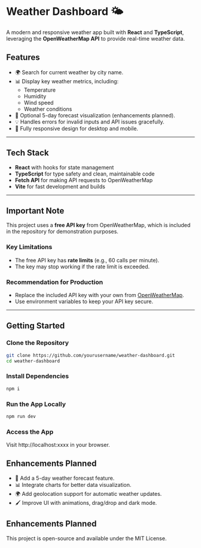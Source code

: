 # **Weather Dashboard 🌤️**

A modern and responsive weather app built with **React** and **TypeScript**, leveraging the **OpenWeatherMap API** to provide real-time weather data.

## **Features**

- 🌍 Search for current weather by city name.
- 📊 Display key weather metrics, including:
  - Temperature
  - Humidity
  - Wind speed
  - Weather conditions
- 📅 Optional 5-day forecast visualization (enhancements planned).
- 💡 Handles errors for invalid inputs and API issues gracefully.
- 📱 Fully responsive design for desktop and mobile.

---

## **Tech Stack**

- **React** with hooks for state management
- **TypeScript** for type safety and clean, maintainable code
- **Fetch API** for making API requests to OpenWeatherMap
- **Vite** for fast development and builds

---

## **Important Note**

This project uses a **free API key** from OpenWeatherMap, which is included in the repository for demonstration purposes.

### **Key Limitations**

- The free API key has **rate limits** (e.g., 60 calls per minute).
- The key may stop working if the rate limit is exceeded.

### **Recommendation for Production**

- Replace the included API key with your own from [OpenWeatherMap](https://openweathermap.org/api).
- Use environment variables to keep your API key secure.

---

## **Getting Started**

### **Clone the Repository**

```bash
git clone https://github.com/yourusername/weather-dashboard.git
cd weather-dashboard

```

### **Install Dependencies**

```bash
npm i

```

### **Run the App Locally**

```bash
npm run dev

```

### **Access the App**

Visit http://localhost:xxxx in your browser.

## **Enhancements Planned**

- 🌟 Add a 5-day weather forecast feature.
- 📊 Integrate charts for better data visualization.
- 🌍 Add geolocation support for automatic weather updates.
- 🖌️ Improve UI with animations, drag/drop and dark mode.

## **Enhancements Planned**

This project is open-source and available under the MIT License.
